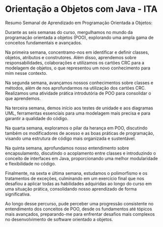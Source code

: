 # Orientação a Objetos com Java - ITA

Resumo Semanal de Aprendizado em Programação Orientada a Objetos:

Durante as seis semanas do curso, mergulhamos no mundo da programação orientada a objetos (POO), explorando uma ampla gama de conceitos fundamentais e avançados.

Na primeira semana, concentramo-nos em identificar e definir classes, objetos, atributos e construtores. Além disso, aprendemos sobre responsabilidades, colaborações e utilizamos os cartões CRC para a modelagem de objetos, o que representou um novo conhecimento para mim nesse contexto.

Na segunda semana, avançamos nossos conhecimentos sobre classes e métodos, além de nos aprofundarmos na utilização dos cartões CRC. Realizamos uma atividade prática introdutória de POO para consolidar o que aprendemos.

Na terceira semana, demos início aos testes de unidade e aos diagramas UML, ferramentas essenciais para uma modelagem mais precisa e para garantir a qualidade do código.

Na quarta semana, exploramos o pilar da herança em POO, discutindo também os modificadores de acesso e as boas práticas de programação, visando uma estrutura de código mais organizada e sustentável.

Na quinta semana, aprofundamos nosso entendimento sobre encapsulamento, discutindo o acoplamento entre classes e introduzindo o conceito de interfaces em Java, proporcionando uma melhor modularidade e flexibilidade no código.

Finalmente, na sexta e última semana, estudamos o polimorfismo e os tratamentos de exceções, culminando em um exercício final que nos desafiou a aplicar todas as habilidades adquiridas ao longo do curso em uma situação prática, consolidando nosso aprendizado de forma significativa.

Ao longo desse percurso, pude perceber uma progressão consistente no entendimento dos conceitos de POO, desde os fundamentos até tópicos mais avançados, preparando-me para enfrentar desafios mais complexos no desenvolvimento de software orientado a objetos.
